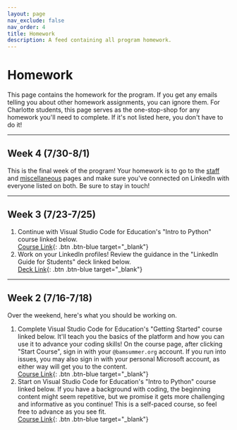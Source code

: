 ```yaml
---
layout: page
nav_exclude: false
nav_order: 4
title: Homework
description: A feed containing all program homework.
---
```


# Homework

This page contains the homework for the program. If you get any emails telling you about other homework assignments, you can ignore them. For Charlotte students, this page serves as the one-stop-shop for any homework you'll need to complete. If it's not listed here, you don't have to do it!

---

## Week 4 (7/30-8/1)

This is the final week of the program! Your homework is to go to the [staff](staff.md) and [miscellaneous](miscellaneous.md) pages and make sure you've connected on LinkedIn with everyone listed on both. Be sure to stay in touch!

---

## Week 3 (7/23-7/25)

1. Continue with Visual Studio Code for Education's "Intro to Python" course linked below.<br>
    [Course Link](https://vscodeedu.com/courses/intro-to-python){: .btn .btn-blue target="_blank"}
2. Work on your LinkedIn profiles! Review the guidance in the "LinkedIn Guide for Students" deck linked below.<br>
    [Deck Link](https://careers.linkedin.com/content/dam/me/careers/StudentCareers/about/LI-Students-Guide-To-LinkedIn.pdf){: .btn .btn-blue target="_blank"}

---

## Week 2 (7/16-7/18)

Over the weekend, here's what you should be working on.

1. Complete Visual Studio Code for Education's "Getting Started" course linked below. It'll teach you the basics of the platform and how you can use it to advance your coding skills! On the course page, after clicking "Start Course", sign in with your `@bamsummer.org` account. If you run into issues, you may also sign in with your personal Microsoft account, as either way will get you to the content.<br>
    [Course Link](https://vscodeedu.com/courses/getting-started){: .btn .btn-blue target="_blank"}
2. Start on Visual Studio Code for Education's "Intro to Python" course linked below. If you have a background with coding, the beginning content might seem repetitive, but we promise it gets more challenging and informative as you continue! This is a self-paced course, so feel free to advance as you see fit.<br>
    [Course Link](https://vscodeedu.com/courses/intro-to-python){: .btn .btn-blue target="_blank"}
